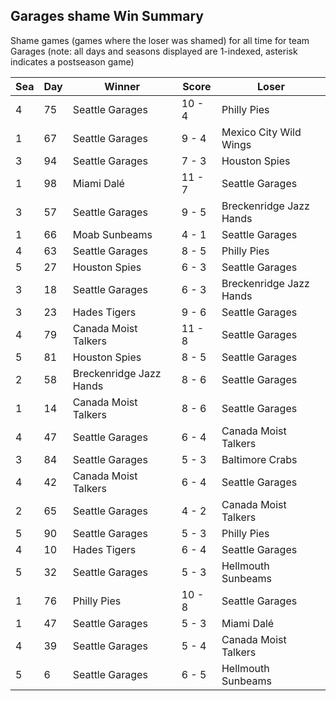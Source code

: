 ## Garages shame Win Summary



Shame games (games where the loser was shamed) for all time for team Garages (note: all days and seasons displayed are 1-indexed, asterisk indicates a postseason game)


| Sea | Day | Winner | Score | Loser | 
| ------ |------ |------ |------ |------ |
| 4 | 75 | Seattle Garages | 10 - 4 | Philly Pies | 
| 1 | 67 | Seattle Garages | 9 - 4 | Mexico City Wild Wings | 
| 3 | 94 | Seattle Garages | 7 - 3 | Houston Spies | 
| 1 | 98 | Miami Dalé | 11 - 7 | Seattle Garages | 
| 3 | 57 | Seattle Garages | 9 - 5 | Breckenridge Jazz Hands | 
| 1 | 66 | Moab Sunbeams | 4 - 1 | Seattle Garages | 
| 4 | 63 | Seattle Garages | 8 - 5 | Philly Pies | 
| 5 | 27 | Houston Spies | 6 - 3 | Seattle Garages | 
| 3 | 18 | Seattle Garages | 6 - 3 | Breckenridge Jazz Hands | 
| 3 | 23 | Hades Tigers | 9 - 6 | Seattle Garages | 
| 4 | 79 | Canada Moist Talkers | 11 - 8 | Seattle Garages | 
| 5 | 81 | Houston Spies | 8 - 5 | Seattle Garages | 
| 2 | 58 | Breckenridge Jazz Hands | 8 - 6 | Seattle Garages | 
| 1 | 14 | Canada Moist Talkers | 8 - 6 | Seattle Garages | 
| 4 | 47 | Seattle Garages | 6 - 4 | Canada Moist Talkers | 
| 3 | 84 | Seattle Garages | 5 - 3 | Baltimore Crabs | 
| 4 | 42 | Canada Moist Talkers | 6 - 4 | Seattle Garages | 
| 2 | 65 | Seattle Garages | 4 - 2 | Canada Moist Talkers | 
| 5 | 90 | Seattle Garages | 5 - 3 | Philly Pies | 
| 4 | 10 | Hades Tigers | 6 - 4 | Seattle Garages | 
| 5 | 32 | Seattle Garages | 5 - 3 | Hellmouth Sunbeams | 
| 1 | 76 | Philly Pies | 10 - 8 | Seattle Garages | 
| 1 | 47 | Seattle Garages | 5 - 3 | Miami Dalé | 
| 4 | 39 | Seattle Garages | 5 - 4 | Canada Moist Talkers | 
| 5 | 6 | Seattle Garages | 6 - 5 | Hellmouth Sunbeams | 


